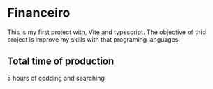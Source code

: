 # Financeiro

This is my first project with, Vite and typescript. The objective of thid project is improve my skills with that programing languages.

## Total time of production

 5 hours of codding and searching
